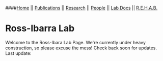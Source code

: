 ####[Home](index.html) || [Publications](pubs.html) || [Research](research.html) || [People](people.html) || [Lab Docs](https://github.com/RILAB/lab-docs) || [R.E.H.A.B.](rehab.html) 
<br>
# Ross-Ibarra Lab

Welcome to the Ross-Ibara Lab Page. We're currently under heavy construction, so please excuse the mess! Check back soon for updates. Last update:

